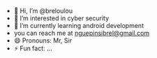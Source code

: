 - 👋 Hi, I’m @breloulou
- 👀 I’m interested in cyber security 
- 🌱 I’m currently learning android development
- you can reach me at nguepinsibrel@gmail.com
- 😄 Pronouns: Mr, Sir
- ⚡ Fun fact: ...

<!---
breloulou/breloulou is a ✨ special ✨ repository because its `README.md` (this file) appears on your GitHub profile.
You can click the Preview link to take a look at your changes.
--->
